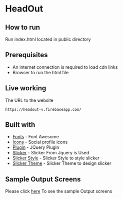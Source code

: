 # HeadOut

## How to run

Run index.html located in public directory 

## Prerequisites

* An internet connection is required to load cdn links
* Browser to run the html file


## Live working 
  
  The URL to the website
  
  ```
  https://headout-v.firebaseapp.com/
  ```

## Built with

* [Fonts](https://kit.fontawesome.com/a076d05399.js) - Font Awesome
* [Icons](https://stackpath.bootstrapcdn.com/font-awesome/4.7.0/css/font-awesome.min.css) - Social profile icons 
* [Plugin](https://cdnjs.cloudflare.com/ajax/libs/jquery/3.4.1/jquery.min.js) - JQuery Plugin
* [Slicker](https://cdnjs.cloudflare.com/ajax/libs/slick-carousel/1.9.0/slick.min.js) - Slicker From Jquery is Used 
* [Slicker Style](https://cdnjs.cloudflare.com/ajax/libs/slick-carousel/1.9.0/slick.min.css) - Slicker Style to style slicker
* [Slicker Theme](https://cdnjs.cloudflare.com/ajax/libs/slick-carousel/1.9.0/slick-theme.min.css) - Slicker Theme to design slicker

## Sample Output Screens

  Please click [here](https://github.com/VenoVeno/HeadOut/tree/master/Sample%20Screens) To see the sample Output screens 
